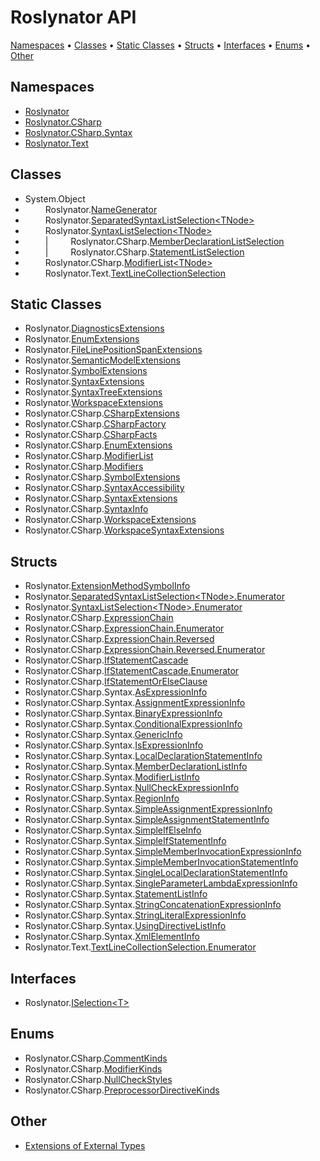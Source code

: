 # Roslynator API

[Namespaces](#namespaces) &#x2022; [Classes](#classes) &#x2022; [Static Classes](#static-classes) &#x2022; [Structs](#structs) &#x2022; [Interfaces](#interfaces) &#x2022; [Enums](#enums) &#x2022; [Other](#other)

## Namespaces

* [Roslynator](Roslynator/README.md)
* [Roslynator.CSharp](Roslynator/CSharp/README.md)
* [Roslynator.CSharp.Syntax](Roslynator/CSharp/Syntax/README.md)
* [Roslynator.Text](Roslynator/Text/README.md)

## Classes

*  System\.Object
* &emsp;&emsp; Roslynator\.[NameGenerator](Roslynator/NameGenerator/README.md)
* &emsp;&emsp; Roslynator\.[SeparatedSyntaxListSelection\<TNode>](Roslynator/SeparatedSyntaxListSelection-1/README.md)
* &emsp;&emsp; Roslynator\.[SyntaxListSelection\<TNode>](Roslynator/SyntaxListSelection-1/README.md)
* &emsp;&emsp; \| &emsp;&emsp; Roslynator\.CSharp\.[MemberDeclarationListSelection](Roslynator/CSharp/MemberDeclarationListSelection/README.md)
* &emsp;&emsp; \| &emsp;&emsp; Roslynator\.CSharp\.[StatementListSelection](Roslynator/CSharp/StatementListSelection/README.md)
* &emsp;&emsp; Roslynator\.CSharp\.[ModifierList\<TNode>](Roslynator/CSharp/ModifierList-1/README.md)
* &emsp;&emsp; Roslynator\.Text\.[TextLineCollectionSelection](Roslynator/Text/TextLineCollectionSelection/README.md)

## Static Classes

* Roslynator\.[DiagnosticsExtensions](Roslynator/DiagnosticsExtensions/README.md)
* Roslynator\.[EnumExtensions](Roslynator/EnumExtensions/README.md)
* Roslynator\.[FileLinePositionSpanExtensions](Roslynator/FileLinePositionSpanExtensions/README.md)
* Roslynator\.[SemanticModelExtensions](Roslynator/SemanticModelExtensions/README.md)
* Roslynator\.[SymbolExtensions](Roslynator/SymbolExtensions/README.md)
* Roslynator\.[SyntaxExtensions](Roslynator/SyntaxExtensions/README.md)
* Roslynator\.[SyntaxTreeExtensions](Roslynator/SyntaxTreeExtensions/README.md)
* Roslynator\.[WorkspaceExtensions](Roslynator/WorkspaceExtensions/README.md)
* Roslynator\.CSharp\.[CSharpExtensions](Roslynator/CSharp/CSharpExtensions/README.md)
* Roslynator\.CSharp\.[CSharpFactory](Roslynator/CSharp/CSharpFactory/README.md)
* Roslynator\.CSharp\.[CSharpFacts](Roslynator/CSharp/CSharpFacts/README.md)
* Roslynator\.CSharp\.[EnumExtensions](Roslynator/CSharp/EnumExtensions/README.md)
* Roslynator\.CSharp\.[ModifierList](Roslynator/CSharp/ModifierList/README.md)
* Roslynator\.CSharp\.[Modifiers](Roslynator/CSharp/Modifiers/README.md)
* Roslynator\.CSharp\.[SymbolExtensions](Roslynator/CSharp/SymbolExtensions/README.md)
* Roslynator\.CSharp\.[SyntaxAccessibility](Roslynator/CSharp/SyntaxAccessibility/README.md)
* Roslynator\.CSharp\.[SyntaxExtensions](Roslynator/CSharp/SyntaxExtensions/README.md)
* Roslynator\.CSharp\.[SyntaxInfo](Roslynator/CSharp/SyntaxInfo/README.md)
* Roslynator\.CSharp\.[WorkspaceExtensions](Roslynator/CSharp/WorkspaceExtensions/README.md)
* Roslynator\.CSharp\.[WorkspaceSyntaxExtensions](Roslynator/CSharp/WorkspaceSyntaxExtensions/README.md)

## Structs

* Roslynator\.[ExtensionMethodSymbolInfo](Roslynator/ExtensionMethodSymbolInfo/README.md)
* Roslynator\.[SeparatedSyntaxListSelection\<TNode>.Enumerator](Roslynator/SeparatedSyntaxListSelection-1/Enumerator/README.md)
* Roslynator\.[SyntaxListSelection\<TNode>.Enumerator](Roslynator/SyntaxListSelection-1/Enumerator/README.md)
* Roslynator\.CSharp\.[ExpressionChain](Roslynator/CSharp/ExpressionChain/README.md)
* Roslynator\.CSharp\.[ExpressionChain.Enumerator](Roslynator/CSharp/ExpressionChain/Enumerator/README.md)
* Roslynator\.CSharp\.[ExpressionChain.Reversed](Roslynator/CSharp/ExpressionChain/Reversed/README.md)
* Roslynator\.CSharp\.[ExpressionChain.Reversed.Enumerator](Roslynator/CSharp/ExpressionChain/Reversed/Enumerator/README.md)
* Roslynator\.CSharp\.[IfStatementCascade](Roslynator/CSharp/IfStatementCascade/README.md)
* Roslynator\.CSharp\.[IfStatementCascade.Enumerator](Roslynator/CSharp/IfStatementCascade/Enumerator/README.md)
* Roslynator\.CSharp\.[IfStatementOrElseClause](Roslynator/CSharp/IfStatementOrElseClause/README.md)
* Roslynator\.CSharp\.Syntax\.[AsExpressionInfo](Roslynator/CSharp/Syntax/AsExpressionInfo/README.md)
* Roslynator\.CSharp\.Syntax\.[AssignmentExpressionInfo](Roslynator/CSharp/Syntax/AssignmentExpressionInfo/README.md)
* Roslynator\.CSharp\.Syntax\.[BinaryExpressionInfo](Roslynator/CSharp/Syntax/BinaryExpressionInfo/README.md)
* Roslynator\.CSharp\.Syntax\.[ConditionalExpressionInfo](Roslynator/CSharp/Syntax/ConditionalExpressionInfo/README.md)
* Roslynator\.CSharp\.Syntax\.[GenericInfo](Roslynator/CSharp/Syntax/GenericInfo/README.md)
* Roslynator\.CSharp\.Syntax\.[IsExpressionInfo](Roslynator/CSharp/Syntax/IsExpressionInfo/README.md)
* Roslynator\.CSharp\.Syntax\.[LocalDeclarationStatementInfo](Roslynator/CSharp/Syntax/LocalDeclarationStatementInfo/README.md)
* Roslynator\.CSharp\.Syntax\.[MemberDeclarationListInfo](Roslynator/CSharp/Syntax/MemberDeclarationListInfo/README.md)
* Roslynator\.CSharp\.Syntax\.[ModifierListInfo](Roslynator/CSharp/Syntax/ModifierListInfo/README.md)
* Roslynator\.CSharp\.Syntax\.[NullCheckExpressionInfo](Roslynator/CSharp/Syntax/NullCheckExpressionInfo/README.md)
* Roslynator\.CSharp\.Syntax\.[RegionInfo](Roslynator/CSharp/Syntax/RegionInfo/README.md)
* Roslynator\.CSharp\.Syntax\.[SimpleAssignmentExpressionInfo](Roslynator/CSharp/Syntax/SimpleAssignmentExpressionInfo/README.md)
* Roslynator\.CSharp\.Syntax\.[SimpleAssignmentStatementInfo](Roslynator/CSharp/Syntax/SimpleAssignmentStatementInfo/README.md)
* Roslynator\.CSharp\.Syntax\.[SimpleIfElseInfo](Roslynator/CSharp/Syntax/SimpleIfElseInfo/README.md)
* Roslynator\.CSharp\.Syntax\.[SimpleIfStatementInfo](Roslynator/CSharp/Syntax/SimpleIfStatementInfo/README.md)
* Roslynator\.CSharp\.Syntax\.[SimpleMemberInvocationExpressionInfo](Roslynator/CSharp/Syntax/SimpleMemberInvocationExpressionInfo/README.md)
* Roslynator\.CSharp\.Syntax\.[SimpleMemberInvocationStatementInfo](Roslynator/CSharp/Syntax/SimpleMemberInvocationStatementInfo/README.md)
* Roslynator\.CSharp\.Syntax\.[SingleLocalDeclarationStatementInfo](Roslynator/CSharp/Syntax/SingleLocalDeclarationStatementInfo/README.md)
* Roslynator\.CSharp\.Syntax\.[SingleParameterLambdaExpressionInfo](Roslynator/CSharp/Syntax/SingleParameterLambdaExpressionInfo/README.md)
* Roslynator\.CSharp\.Syntax\.[StatementListInfo](Roslynator/CSharp/Syntax/StatementListInfo/README.md)
* Roslynator\.CSharp\.Syntax\.[StringConcatenationExpressionInfo](Roslynator/CSharp/Syntax/StringConcatenationExpressionInfo/README.md)
* Roslynator\.CSharp\.Syntax\.[StringLiteralExpressionInfo](Roslynator/CSharp/Syntax/StringLiteralExpressionInfo/README.md)
* Roslynator\.CSharp\.Syntax\.[UsingDirectiveListInfo](Roslynator/CSharp/Syntax/UsingDirectiveListInfo/README.md)
* Roslynator\.CSharp\.Syntax\.[XmlElementInfo](Roslynator/CSharp/Syntax/XmlElementInfo/README.md)
* Roslynator\.Text\.[TextLineCollectionSelection.Enumerator](Roslynator/Text/TextLineCollectionSelection/Enumerator/README.md)

## Interfaces

* Roslynator\.[ISelection\<T>](Roslynator/ISelection-1/README.md)

## Enums

* Roslynator\.CSharp\.[CommentKinds](Roslynator/CSharp/CommentKinds/README.md)
* Roslynator\.CSharp\.[ModifierKinds](Roslynator/CSharp/ModifierKinds/README.md)
* Roslynator\.CSharp\.[NullCheckStyles](Roslynator/CSharp/NullCheckStyles/README.md)
* Roslynator\.CSharp\.[PreprocessorDirectiveKinds](Roslynator/CSharp/PreprocessorDirectiveKinds/README.md)

## Other

* [Extensions of External Types](_Extensions.md)
